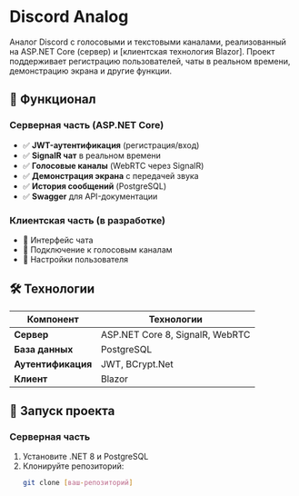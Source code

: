 # Discord Analog

Аналог Discord с голосовыми и текстовыми каналами, реализованный на ASP.NET Core (сервер) и [клиентская технология Blazor]. Проект поддерживает регистрацию пользователей, чаты в реальном времени, демонстрацию экрана и другие функции.

## 📌 Функционал

### Серверная часть (ASP.NET Core)
- ✅ **JWT-аутентификация** (регистрация/вход)
- ✅ **SignalR чат** в реальном времени
- ✅ **Голосовые каналы** (WebRTC через SignalR)
- ✅ **Демонстрация экрана** с передачей звука
- ✅ **История сообщений** (PostgreSQL)
- ✅ **Swagger** для API-документации

### Клиентская часть (в разработке)
- 🔲 Интерфейс чата
- 🔲 Подключение к голосовым каналам
- 🔲 Настройки пользователя

## 🛠 Технологии

| Компонент      | Технологии                        |
|----------------|-----------------------------------|
| **Сервер**     | ASP.NET Core 8, SignalR, WebRTC   |
| **База данных**| PostgreSQL                        |
| **Аутентификация**| JWT, BCrypt.Net                |
| **Клиент**     | Blazor                            |

## 🚀 Запуск проекта

### Серверная часть
1. Установите .NET 8 и PostgreSQL
2. Клонируйте репозиторий:
   ```bash
   git clone [ваш-репозиторий]
